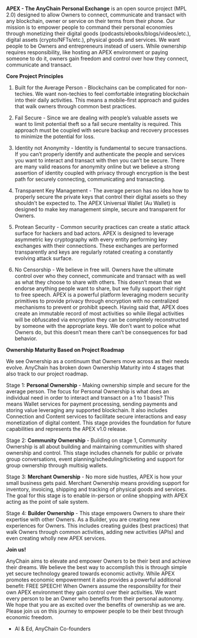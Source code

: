 **APEX - The AnyChain Personal Exchange** is an open source project (MPL 2.0) designed to allow Owners to connect, communicate and transact with any blockchain, owner or service on their terms from their phone. Our mission is to empower people to command their personal economies through monetizing their digital goods (podcasts/ebooks/blogs/videos/etc.), digital assets (crypto/NFTs/etc.), physical goods and services. We want people to be Owners and entrepreneurs instead of users. While ownership requires responsibility, like hosting an APEX environment or paying someone to do it, owners gain freedom and control over how they connect, communicate and transact.

**Core Project Principles**

1. Built for the Average Person - Blockchains can be complicated for non-techies. We want non-techies to feel comfortable integrating blockchain into their daily activities. This means a mobile-first approach and guides that walk owners through common best practices.

2. Fail Secure - Since we are dealing with people’s valuable assets we want to limit potential theft so a fail secure mentality is required. This approach must be coupled with secure backup and recovery processes to minimize the potential for loss.

3. Identity not Anonymity - Identity is fundamental to secure transactions. If you can’t properly identify and authenticate the people and services you want to interact and transact with then you can’t be secure. There are many valid reasons for anonymity online but we believe a strong assertion of identity coupled with privacy through encryption is the best path for securely connecting, communicating and transacting.

4. Transparent Key Management - The average person has no idea how to properly secure the private keys that control their digital assets so they shouldn’t be expected to. The APEX Universal Wallet (Au Wallet) is designed to make key management simple, secure and transparent for Owners.

5. Protean Security - Common security practices can create a static attack surface for hackers and bad actors. APEX is designed to leverage asymmetric key cryptography with every entity performing key exchanges with their connections. These exchanges are performed transparently and keys are regularly rotated creating a constantly evolving attack surface.

6. No Censorship - We believe in free will. Owners have the ultimate control over who they connect, communicate and transact with as well as what they choose to share with others. This doesn’t mean that we endorse anything people want to share, but we fully support their right to free speech. APEX is a powerful platform leveraging modern security primitives to provide privacy through encryption with no centralized mechanisms to prevent or prohibit speech. Having said that, APEX does create an immutable record of most activities so while illegal activities will be obfuscated via encryption they can be completely reconstructed by someone with the appropriate keys. We don’t want to police what Owners do, but this doesn’t mean there can’t be consequences for bad behavior.

**Ownership Maturity Based on Project Roadmap**

We see Ownership as a continuum that Owners move across as their needs evolve. AnyChain has broken down Ownership Maturity into 4 stages that also track to our project roadmap.

Stage 1: **Personal Ownership** - Making ownership simple and secure for the average person. The focus for Personal Ownership is what does an individual need in order to interact and transact on a 1 to 1 basis? This means Wallet services for payment processing, sending payments and storing value leveraging any supported blockchain. It also includes Connection and Content services to facilitate secure interactions and easy monetization of digital content. This stage provides the foundation for future capabilities and represents the APEX v1.0 release.

Stage 2: **Community Ownership** - Building on stage 1, Community Ownership is all about building and maintaining communities with shared ownership and control. This stage includes channels for public or private group conversations, event planning/scheduling/ticketing and support for group ownership through multisig wallets.

Stage 3: **Merchant Ownership** - No more side hustles, APEX is how your small business gets paid. Merchant Ownership means providing support for inventory, invoicing, shipping and tracking of physical goods and services. The goal for this stage is to enable in-person or online shopping with APEX acting as the point of sale system.

Stage 4: **Builder Ownership** - This stage empowers Owners to share their expertise with other Owners. As a Builder, you are creating new experiences for Owners. This includes creating guides (best practices) that walk Owners through common activities, adding new activities (APIs) and even creating wholly new APEX services.

**Join us!**

AnyChain aims to elevate and empower Owners to be their best and achieve their dreams. We believe the best way to accomplish this is through simple yet secure technology geared towards economic activity. While APEX promotes economic empowerment it also provides a powerful additional benefit: FREE SPEECH! When Owners assume the responsibility for their own APEX environment they gain control over their activities. We want every person to be an Owner who benefits from their personal autonomy. We hope that you are as excited over the benefits of ownership as we are. Please join us on this journey to empower people to be their best through economic freedom.

* Al & Ed, AnyChain Co-founders 

